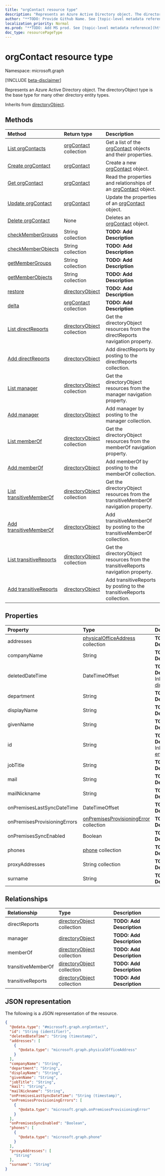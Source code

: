 ```yaml
---
title: "orgContact resource type"
description: "Represents an Azure Active Directory object. The directoryObject type is the base type for many other directory entity types."
author: "**TODO: Provide Github Name. See [topic-level metadata reference](https://msgo.azurewebsites.net/add/document/guidelines/metadata.html#topic-level-metadata)**"
localization_priority: Normal
ms.prod: "**TODO: Add MS prod. See [topic-level metadata reference](https://msgo.azurewebsites.net/add/document/guidelines/metadata.html#topic-level-metadata)**"
doc_type: resourcePageType
---
```


# orgContact resource type

Namespace: microsoft.graph

[!INCLUDE [beta-disclaimer](../../includes/beta-disclaimer.md)]

Represents an Azure Active Directory object. The directoryObject type is the base type for many other directory entity types.


Inherits from [directoryObject](../resources/directoryobject.md).

## Methods
|Method|Return type|Description|
|:---|:---|:---|
|[List orgContacts](../api/orgcontact-list.md)|[orgContact](../resources/orgcontact.md) collection|Get a list of the [orgContact](../resources/orgcontact.md) objects and their properties.|
|[Create orgContact](../api/orgcontact-post-contacts.md)|[orgContact](../resources/orgcontact.md)|Create a new [orgContact](../resources/orgcontact.md) object.|
|[Get orgContact](../api/orgcontact-get.md)|[orgContact](../resources/orgcontact.md)|Read the properties and relationships of an [orgContact](../resources/orgcontact.md) object.|
|[Update orgContact](../api/orgcontact-update.md)|[orgContact](../resources/orgcontact.md)|Update the properties of an [orgContact](../resources/orgcontact.md) object.|
|[Delete orgContact](../api/orgcontact-delete.md)|None|Deletes an [orgContact](../resources/orgcontact.md) object.|
|[checkMemberGroups](../api/orgcontact-checkmembergroups.md)|String collection|**TODO: Add Description**|
|[checkMemberObjects](../api/orgcontact-checkmemberobjects.md)|String collection|**TODO: Add Description**|
|[getMemberGroups](../api/orgcontact-getmembergroups.md)|String collection|**TODO: Add Description**|
|[getMemberObjects](../api/orgcontact-getmemberobjects.md)|String collection|**TODO: Add Description**|
|[restore](../api/orgcontact-restore.md)|[directoryObject](../resources/directoryobject.md)|**TODO: Add Description**|
|[delta](../api/orgcontact-delta.md)|[orgContact](../resources/orgcontact.md) collection|**TODO: Add Description**|
|[List directReports](../api/orgcontact-list-directreports.md)|[directoryObject](../resources/directoryobject.md) collection|Get the directoryObject resources from the directReports navigation property.|
|[Add directReports](../api/orgcontact-post-directreports.md)|[directoryObject](../resources/directoryobject.md)|Add directReports by posting to the directReports collection.|
|[List manager](../api/orgcontact-list-manager.md)|[directoryObject](../resources/directoryobject.md) collection|Get the directoryObject resources from the manager navigation property.|
|[Add manager](../api/orgcontact-post-manager.md)|[directoryObject](../resources/directoryobject.md)|Add manager by posting to the manager collection.|
|[List memberOf](../api/orgcontact-list-memberof.md)|[directoryObject](../resources/directoryobject.md) collection|Get the directoryObject resources from the memberOf navigation property.|
|[Add memberOf](../api/orgcontact-post-memberof.md)|[directoryObject](../resources/directoryobject.md)|Add memberOf by posting to the memberOf collection.|
|[List transitiveMemberOf](../api/orgcontact-list-transitivememberof.md)|[directoryObject](../resources/directoryobject.md) collection|Get the directoryObject resources from the transitiveMemberOf navigation property.|
|[Add transitiveMemberOf](../api/orgcontact-post-transitivememberof.md)|[directoryObject](../resources/directoryobject.md)|Add transitiveMemberOf by posting to the transitiveMemberOf collection.|
|[List transitiveReports](../api/orgcontact-list-transitivereports.md)|[directoryObject](../resources/directoryobject.md) collection|Get the directoryObject resources from the transitiveReports navigation property.|
|[Add transitiveReports](../api/orgcontact-post-transitivereports.md)|[directoryObject](../resources/directoryobject.md)|Add transitiveReports by posting to the transitiveReports collection.|

## Properties
|Property|Type|Description|
|:---|:---|:---|
|addresses|[physicalOfficeAddress](../resources/physicalofficeaddress.md) collection|**TODO: Add Description**|
|companyName|String|**TODO: Add Description**|
|deletedDateTime|DateTimeOffset|**TODO: Add Description** Inherited from [directoryObject](../resources/directoryobject.md).|
|department|String|**TODO: Add Description**|
|displayName|String|**TODO: Add Description**|
|givenName|String|**TODO: Add Description**|
|id|String|**TODO: Add Description** Inherited from [entity](../resources/entity.md).|
|jobTitle|String|**TODO: Add Description**|
|mail|String|**TODO: Add Description**|
|mailNickname|String|**TODO: Add Description**|
|onPremisesLastSyncDateTime|DateTimeOffset|**TODO: Add Description**|
|onPremisesProvisioningErrors|[onPremisesProvisioningError](../resources/onpremisesprovisioningerror.md) collection|**TODO: Add Description**|
|onPremisesSyncEnabled|Boolean|**TODO: Add Description**|
|phones|[phone](../resources/phone.md) collection|**TODO: Add Description**|
|proxyAddresses|String collection|**TODO: Add Description**|
|surname|String|**TODO: Add Description**|

## Relationships
|Relationship|Type|Description|
|:---|:---|:---|
|directReports|[directoryObject](../resources/directoryobject.md) collection|**TODO: Add Description**|
|manager|[directoryObject](../resources/directoryobject.md)|**TODO: Add Description**|
|memberOf|[directoryObject](../resources/directoryobject.md) collection|**TODO: Add Description**|
|transitiveMemberOf|[directoryObject](../resources/directoryobject.md) collection|**TODO: Add Description**|
|transitiveReports|[directoryObject](../resources/directoryobject.md) collection|**TODO: Add Description**|

## JSON representation
The following is a JSON representation of the resource.
<!-- {
  "blockType": "resource",
  "keyProperty": "id",
  "@odata.type": "microsoft.graph.orgContact",
  "baseType": "microsoft.graph.directoryObject",
  "openType": true
}
-->
``` json
{
  "@odata.type": "#microsoft.graph.orgContact",
  "id": "String (identifier)",
  "deletedDateTime": "String (timestamp)",
  "addresses": [
    {
      "@odata.type": "microsoft.graph.physicalOfficeAddress"
    }
  ],
  "companyName": "String",
  "department": "String",
  "displayName": "String",
  "givenName": "String",
  "jobTitle": "String",
  "mail": "String",
  "mailNickname": "String",
  "onPremisesLastSyncDateTime": "String (timestamp)",
  "onPremisesProvisioningErrors": [
    {
      "@odata.type": "microsoft.graph.onPremisesProvisioningError"
    }
  ],
  "onPremisesSyncEnabled": "Boolean",
  "phones": [
    {
      "@odata.type": "microsoft.graph.phone"
    }
  ],
  "proxyAddresses": [
    "String"
  ],
  "surname": "String"
}
```

